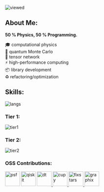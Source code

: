![viewed](https://komarev.com/ghpvc/?username=EarlMilktea&color=blue)

## About Me:

**50 % Physics, 50 % Programming.**

🎓 computational physics<br/>
🎲 quantum Monte Carlo<br/>
🔢 tensor network<br/>
⚡ high-performance computing<br/>
📦 library development<br/>
♻ refactoring/optimization

## Skills:

![langs](https://github-readme-stats.vercel.app/api/top-langs/?username=EarlMilktea&layout=compact&theme=solarized-dark)

### Tier 1:

![tier1](https://skillicons.dev/icons?i=cpp,python,julia,neovim,arch,git,github,githubactions,docker,latex)

### Tier 2:

![tier2](https://skillicons.dev/icons?i=rust,ubuntu,cmake,gitlab,ts,js,wasm,react,go,mysql)

### OSS Contributions:

<a href="https://github.com/psf/black"><img
    src="https://avatars.githubusercontent.com/u/50630501?s=200&v=4"
    width="48"
    alt="psf"
/></a>
<a href="https://github.com/Qiskit"><img
    src="https://avatars.githubusercontent.com/u/30696987?s=200&v=4"
    width="48"
    alt="qiskit"
/></a>
<a href="https://github.com/DefinitelyTyped/DefinitelyTyped">
  <img
    src="https://avatars.githubusercontent.com/u/3637556?s=200&v=4"
    width="48"
    alt="dt" />
</a>
<a href="https://github.com/cupy/cupy">
  <img
    src="https://avatars.githubusercontent.com/u/23187665?s=48&v=4"
    width="48"
    alt="cupy" />
</a>
<a href="https://github.com/fixstars/libSGM">
  <img
    src="https://avatars.githubusercontent.com/u/18019456?s=200&v=4"
    width="48"
    alt="fixstars" />
</a>
<a href="https://github.com/TeamGraphix/graphix">
  <img
    src="https://avatars.githubusercontent.com/u/114573649?s=200&v=4"
    width="48"
    alt="graphix" />
</a>
